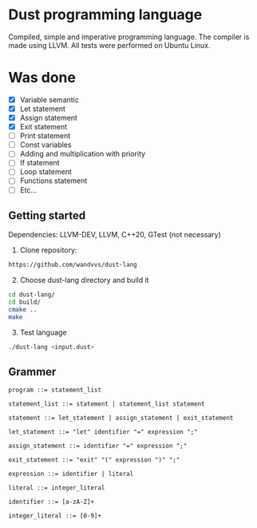 # Dust programming language
Сompiled, simple and imperative programming language. The compiler is made using LLVM. All tests were performed on Ubuntu Linux.

# Was done
- [x] Variable semantic
- [x] Let statement
- [x] Assign statement
- [x] Exit statement
- [ ] Print statement
- [ ] Const variables
- [ ] Adding and multiplication with priority
- [ ] If statement
- [ ] Loop statement
- [ ] Functions statement
- [ ] Etc...

## Getting started
Dependencies: LLVM-DEV, LLVM, C++20, GTest (not necessary)
1. Clone repository:
```bash
https://github.com/wandvvs/dust-lang
```
2. Choose dust-lang directory and build it
```bash
cd dust-lang/
cd build/
cmake ..
make
```
3. Test language
```bash
./dust-lang <input.dust>
```
## Grammer
```
program ::= statement_list

statement_list ::= statement | statement_list statement

statement ::= let_statement | assign_statement | exit_statement

let_statement ::= "let" identifier "=" expression ";"

assign_statement ::= identifier "=" expression ";"

exit_statement ::= "exit" "(" expression ")" ";"

expression ::= identifier | literal

literal ::= integer_literal

identifier ::= [a-zA-Z]+

integer_literal ::= [0-9]+
```
